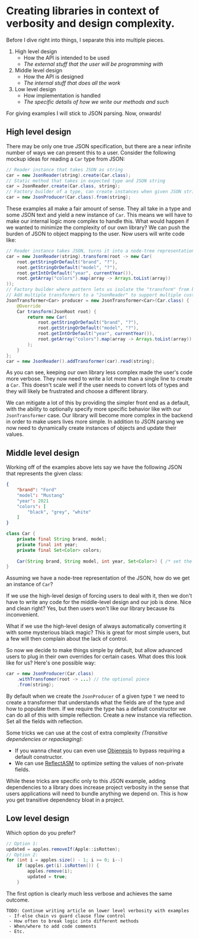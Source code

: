 # Creating libraries in context of verbosity and design complexity.

Before I dive right into things, I separate this into multiple pieces.

1. High level design
   - How the API is intended to be used
   - _The external stuff that the user will be programming with_
2. Middle level design
   - How the API is designed
   - _The internal stuff that does all the work_
3. Low level design
   - How implementation is handled
   - _The specific details of how we write our methods and such_

For giving examples I will stick to JSON parsing. Now, onwards!

## High level design

There may be only one true JSON specification, but there are a near infinite number of ways we can present this to a user. Consider the following mockup ideas for reading a `Car` type from JSON:

```java
// Reader instance that takes JSON as string
car = new JsonReader(string).create(Car.class);
// Static method that takes in expected type and JSON string
car = JsonReader.create(Car.class, string);
// Factory builder of a type, can create instances when given JSON string
car = new JsonProducer(Car.class).from(string);
```

These examples all make a fair amount of sense. They all take in a type and some JSON text and yield a new instance of `Car`. This means we will have to make our internal logic more complex to handle this. What would happen if we wanted to minimize the complexity of our own library? We can push the burden of JSON to object mapping to the user. Now users will write code like:

```java
// Reader instance takes JSON, turns it into a node-tree representation, then we can call "transform" to conver the root of the tree into a car
car = new JsonReader(string).transform(root -> new Car(
    root.getStringOrDefault("brand", "?"),
    root.getStringOrDefault("model", "?"),
    root.getIntOrDefault("year", currentYear()),
    root.getArray("colors").map(array -> Arrays.toList(array))
));
// Factory builder where pattern lets us isolate the "transform" from before.
// Add multiple transformers to a "JsonReader" to support multiple custom types.
JsonTransformer<Car> producer = new JsonTransformer<Car>(Car.class) {
	@Override
    Car transform(JsonRoot root) {
        return new Car(
   			root.getStringOrDefault("brand", "?"),
    		root.getStringOrDefault("model", "?"),
    		root.getIntOrDefault("year", currentYear()),
    		root.getArray("colors").map(array -> Arrays.toList(array))
		);
    }
};
car = new JsonReader().addTransformer(car).read(string);
```

As you can see, keeping our own library less complex made the user's code more verbose. They now need to write a lot more than a single line to create a `Car`. This doesn't scale well if the user needs to convert lots of types and they will likely be frustrated and choose a different library.

We can mitigate a lot of this by providing the simpler front end as a default, with the ability to optionally specify more specific behavior like with our `JsonTransformer` case. Our library will become more complex in the backend in order to make users lives more simple. In addition to JSON parsing we now need to dynamically create instances of objects and update their values. 

## Middle level design

Working off of the examples above lets say we have the following JSON that represents the given class:

```json
{
    "brand": "Ford"
    "model": "Mustang"
    "year": 2021
    "colors": [
    	"black", "grey", "white"
    ]
}
```

```java
class Car {
    private final String brand, model;
    private final int year;
    private final Set<Color> colors;
    
    Car(String brand, String model, int year, Set<Color>) { /* set the fields */ }
}
```

Assuming we have a node-tree representation of the JSON, how do we get an instance of `Car`?

If we use the high-level design of forcing users to deal with it, then we don't have to write any code for the middle-level design and our job is done. Nice and clean right? Yes, but then users won't like our library because its inconvenient. 

What if we use the high-level design of always automatically converting it with some mysterious black magic? This is great for most simple users, but a few will then complain about the lack of control.

So now we decide to make things simple by default, but allow advanced users to plug in their own overrides for certain cases. What does this look like for us? Here's one possible way:

```java
car = new JsonProducer(Car.class)
	.withTransfomer(root -> ...) // the optional piece
	.from(string);
```

By default when we create the `JsonProducer` of a given type `T` we need to create a transformer that understands what the fields are of the type and how to populate them. If we require the type has a default constructor we can do all of this with simple reflection. Create a new instance via reflection. Set all the fields with reflection. 

Some tricks we can use at the cost of extra complexity _(Transitive dependencies or repackaging)_: 

- If you wanna cheat you can even use [Objenesis](http://objenesis.org/) to bypass requiring a default constructor.
- We can use [ReflectASM](https://github.com/EsotericSoftware/reflectasm) to optimize setting the values of non-private fields.

While these tricks are specific only to this JSON example, adding dependencies to a library does increase project verbosity in the sense that users applications will need to bundle anything we depend on. This is how you get transitive dependency bloat in a project.

## Low level design

Which option do you prefer?

```java
// Option 1:
updated = apples.removeIf(Apple::isRotten);
// Option 2:
for (int i = apples.size() - 1; i >= 0; i--)
    if (apples.get(i).isRotten()) {
        apples.remove(i);
        updated = true;
    }
```

The first option is clearly much less verbose and achieves the same outcome. 

```
TODO: Continue writing article on lower level verbosity with examples
 - If-else chain vs guard clause flow control
 - How often to break logic into different methods
 - When/where to add code comments
 - Etc.
```